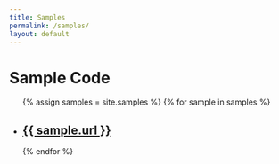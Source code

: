 ```yaml
---
title: Samples
permalink: /samples/
layout: default
---
```

# Sample Code

<div class="samples">
	<ul class="post-list">
		{% assign samples = site.samples %}
		{% for sample in samples %}
            <li>
                <h2><a class="post-link" href="{{ sample.url }}">{{ sample.url }}</a></h2>
            </li>
		{% endfor %}
	</ul>
</div>

